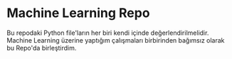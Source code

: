 # Machine Learning Repo

Bu repodaki Python file'ların her biri kendi içinde değerlendirilmelidir. Machine Learning üzerine yaptığım çalışmaları birbirinden bağımsız olarak bu Repo'da birleştirdim.
